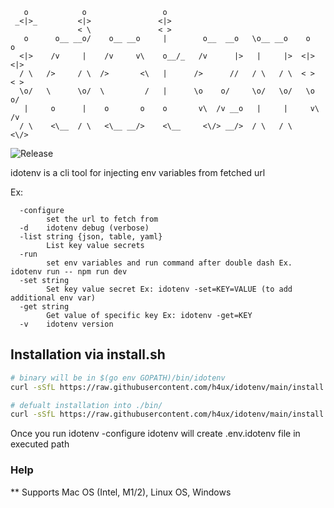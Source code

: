 ```
   o            o                 o                                         
 _<|>_         <|>               <|>                                        
               < \               < >                                        
   o      o__ __o/    o__ __o     |        o__  __o   \o__ __o    o      o  
  <|>    /v     |    /v     v\    o__/_   /v      |>   |     |>  <|>    <|> 
  / \   />     / \  />       <\   |      />      //   / \   / \  < >    < > 
  \o/   \      \o/  \         /   |      \o    o/     \o/   \o/   \o    o/  
   |     o      |    o       o    o       v\  /v __o   |     |     v\  /v   
  / \    <\__  / \   <\__ __/>    <\__     <\/> __/>  / \   / \     <\/>    
``` 


![Release](https://github.com/h4ux/idotenv/actions/workflows/release.yml/badge.svg)

idotenv is a cli tool for injecting env variables from fetched url

Ex:

```
  -configure
        set the url to fetch from
  -d    idotenv debug (verbose)
  -list string {json, table, yaml}
        List key value secrets
  -run
        set env variables and run command after double dash Ex. idotenv run -- npm run dev
  -set string
        Set key value secret Ex: idotenv -set=KEY=VALUE (to add additional env var)
  -get string
        Get value of specific key Ex: idotenv -get=KEY
  -v    idotenv version
```

## Installation via install.sh

```bash
# binary will be in $(go env GOPATH)/bin/idotenv
curl -sSfL https://raw.githubusercontent.com/h4ux/idotenv/main/install.sh | sh -s -- -b $(go env GOPATH)/bin

# defualt installation into ./bin/
curl -sSfL https://raw.githubusercontent.com/h4ux/idotenv/main/install.sh | sh -s

```

Once you run idotenv -configure idotenv will create .env.idotenv file in executed path

### Help

** Supports Mac OS (Intel, M1/2), Linux OS, Windows
